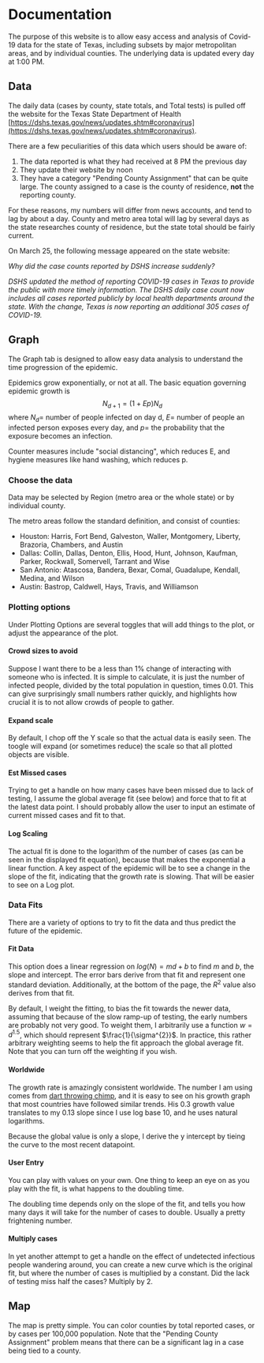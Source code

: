 
# Documentation

The purpose of this website is to allow easy access and analysis of 
Covid-19 data for the state of Texas, including subsets by major metropolitan areas, and by individual counties. The underlying data is updated every day at 1:00 PM.

## Data

The daily data (cases by county, state totals, and Total tests) is pulled off
the website for the Texas State Department of Health 
[https://dshs.texas.gov/news/updates.shtm#coronavirus](https://dshs.texas.gov/news/updates.shtm#coronavirus).

There are a few peculiarities of this data which users should be aware of:

1. The data reported is what they had received at 8 PM the previous day
2. They update their website by noon
3. They have a category "Pending County Assignment" that can be quite large. The county assigned to a case is the county of residence, **not** the reporting county.

For these reasons, my numbers will differ from news accounts, and tend to lag by about a day. County and metro area total will lag by several days as the state researches county of residence, but the state total should be fairly current.

On March 25, the following message appeared on the state website:

_Why did the case counts reported by DSHS increase suddenly?_

_DSHS updated the method of reporting COVID-19 cases in Texas to provide the public with more timely information. The DSHS daily case count now includes all cases reported publicly by local health departments around the state. With the change, Texas is now reporting an additional 305 cases of COVID-19._

## Graph

The Graph tab is designed to allow easy data analysis to understand the time progression of the epidemic.

Epidemics grow exponentially, or not at all. The basic equation governing epidemic growth is
$$N_{d+1}=(1+Ep)N_{d}$$ where $N_{d} =$ number of people infected on day d,
$E =$ number of people an infected person exposes every day, and $p =$ the
probability that the exposure becomes an infection.

Counter measures include "social distancing", which reduces E, and hygiene
measures like hand washing, which reduces p. 

### Choose the data

Data may be selected by Region (metro area or the whole state) or by individual county.

The metro areas follow the standard definition, and consist of counties:

*  Houston: Harris, Fort Bend, Galveston, Waller, Montgomery, Liberty, Brazoria, Chambers, and Austin
*  Dallas: Collin, Dallas, Denton, Ellis, Hood, Hunt, Johnson, Kaufman, Parker, Rockwall, Somervell, Tarrant and Wise
*  San Antonio: Atascosa, Bandera, Bexar, Comal, Guadalupe, Kendall, Medina, and Wilson
*  Austin: Bastrop, Caldwell, Hays, Travis, and Williamson

### Plotting options

Under Plotting Options are several toggles that will add things to the plot, or adjust the appearance of the plot.

#### Crowd sizes to avoid

Suppose I want there to be a less than 1% change of interacting with someone
who is infected. It is simple to calculate, it is just the number of infected
people, divided by the total population in question, times 0.01. This can
give surprisingly small numbers rather quickly, and highlights how crucial 
it is to not allow crowds of people to gather.

#### Expand scale

By default, I chop off the Y scale so that the actual data is easily seen.
The toogle will expand (or sometimes reduce) the scale so that all 
plotted objects are visible.

#### Est Missed cases

Trying to get a handle on how many cases have been missed due to lack of testing, 
I assume the global average fit (see below) and force that to fit at the latest 
data point. I should probably allow the user to input an estimate of current
missed cases and fit to that.

#### Log Scaling

The actual fit is done to the logarithm of the number of cases (as can be
seen in the displayed fit equation), because that makes the exponential a 
linear function. A key aspect of the epidemic will be to see a change in the
slope of the fit, indicating that the growth rate is slowing. That will be
easier to see on a Log plot.

### Data Fits

There are a variety of options to try to fit the data and thus predict
the future of the epidemic.

#### Fit Data

This option does a linear regression on $log(N) = md + b$ to find $m$ 
and $b$, the slope and intercept. The error bars derive from that fit
and represent one standard deviation. Additionally, at the bottom of the page, 
the $R^{2}$ value also derives from that fit.

By default, I weight the fitting, to bias the fit towards the newer data,
assuming that because of the slow ramp-up of testing, the early numbers are
probably not very good. To weight them, I arbitrarily use a function
$w = d^{1.5}$, which should represent $\frac{1}{\sigma^{2}}$. In practice, 
this rather arbitrary weighting seems to help the fit approach the global
average fit. Note that you can turn off the weighting if you wish.

#### Worldwide

The growth rate is amazingly consistent worldwide. The number I am using
comes from [dart throwing chimp](https://dartthrowingchimp.shinyapps.io/covid19-app/), and it is 
easy to see on his growth graph that most countries have followed similar 
trends. His 0.3 growth value translates to my 0.13 slope since I use log 
base 10, and he uses natural logarithms.

Because the global value is only a slope, I derive the y intercept by 
tieing the curve to the most recent datapoint.

#### User Entry

You can play with values on your own. One thing to keep an eye on as
you play with the fit, is what happens to the doubling time.

The doubling time depends only on the slope of the fit, and tells you how many
days it will take for the number of cases to double. Usually a pretty 
frightening number.

#### Multiply cases

In yet another attempt to get a handle on the effect of undetected
infectious people wandering around, you can create a new curve which is the
original fit, but where the number of cases is multiplied by a constant.
Did the lack of testing miss half the cases? Multiply by 2.

## Map

The map is pretty simple. You can color counties by total reported cases,
or by cases per 100,000 population. Note that the "Pending County Assignment"
problem means that there can be a significant lag in a case being tied to
a county.



